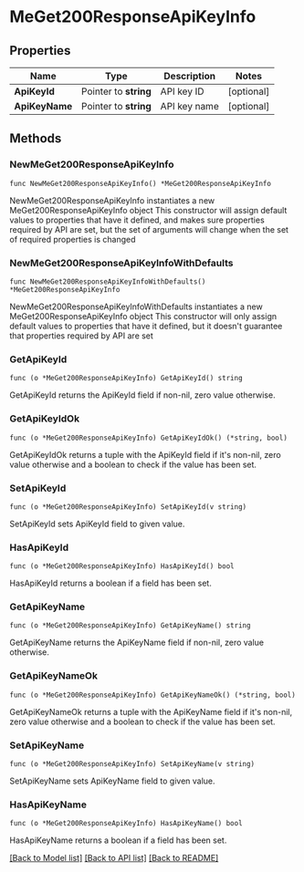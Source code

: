 # MeGet200ResponseApiKeyInfo

## Properties

Name | Type | Description | Notes
------------ | ------------- | ------------- | -------------
**ApiKeyId** | Pointer to **string** | API key ID | [optional] 
**ApiKeyName** | Pointer to **string** | API key name | [optional] 

## Methods

### NewMeGet200ResponseApiKeyInfo

`func NewMeGet200ResponseApiKeyInfo() *MeGet200ResponseApiKeyInfo`

NewMeGet200ResponseApiKeyInfo instantiates a new MeGet200ResponseApiKeyInfo object
This constructor will assign default values to properties that have it defined,
and makes sure properties required by API are set, but the set of arguments
will change when the set of required properties is changed

### NewMeGet200ResponseApiKeyInfoWithDefaults

`func NewMeGet200ResponseApiKeyInfoWithDefaults() *MeGet200ResponseApiKeyInfo`

NewMeGet200ResponseApiKeyInfoWithDefaults instantiates a new MeGet200ResponseApiKeyInfo object
This constructor will only assign default values to properties that have it defined,
but it doesn't guarantee that properties required by API are set

### GetApiKeyId

`func (o *MeGet200ResponseApiKeyInfo) GetApiKeyId() string`

GetApiKeyId returns the ApiKeyId field if non-nil, zero value otherwise.

### GetApiKeyIdOk

`func (o *MeGet200ResponseApiKeyInfo) GetApiKeyIdOk() (*string, bool)`

GetApiKeyIdOk returns a tuple with the ApiKeyId field if it's non-nil, zero value otherwise
and a boolean to check if the value has been set.

### SetApiKeyId

`func (o *MeGet200ResponseApiKeyInfo) SetApiKeyId(v string)`

SetApiKeyId sets ApiKeyId field to given value.

### HasApiKeyId

`func (o *MeGet200ResponseApiKeyInfo) HasApiKeyId() bool`

HasApiKeyId returns a boolean if a field has been set.

### GetApiKeyName

`func (o *MeGet200ResponseApiKeyInfo) GetApiKeyName() string`

GetApiKeyName returns the ApiKeyName field if non-nil, zero value otherwise.

### GetApiKeyNameOk

`func (o *MeGet200ResponseApiKeyInfo) GetApiKeyNameOk() (*string, bool)`

GetApiKeyNameOk returns a tuple with the ApiKeyName field if it's non-nil, zero value otherwise
and a boolean to check if the value has been set.

### SetApiKeyName

`func (o *MeGet200ResponseApiKeyInfo) SetApiKeyName(v string)`

SetApiKeyName sets ApiKeyName field to given value.

### HasApiKeyName

`func (o *MeGet200ResponseApiKeyInfo) HasApiKeyName() bool`

HasApiKeyName returns a boolean if a field has been set.


[[Back to Model list]](../README.md#documentation-for-models) [[Back to API list]](../README.md#documentation-for-api-endpoints) [[Back to README]](../README.md)


